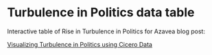 # Turbulence in Politics data table

Interactive table of Rise in Turbulence in Politics for Azavea blog post:

[Visualizing Turbulence in Politics using Cicero Data](http://azavea.com/blog/2018/07/18/turbulence-politics/)
